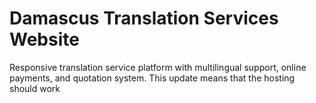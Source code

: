 # Damascus Translation Services Website

Responsive translation service platform with multilingual support, online payments, and quotation system.
This update means that the hosting should work